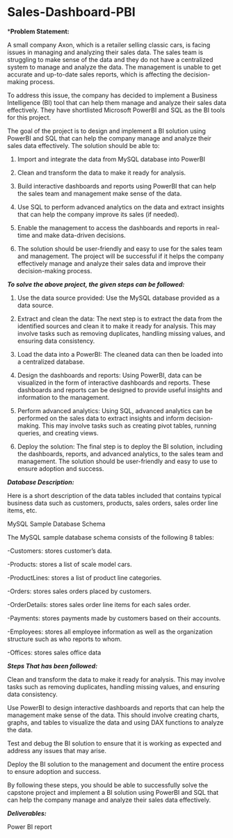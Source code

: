 # Sales-Dashboard-PBI
***Problem Statement:**

A small company Axon, which is a retailer selling classic cars, is facing issues in managing and analyzing their sales data. The sales team is struggling to make sense of the data and they do not have a centralized system to manage and analyze the data. The management is unable to get accurate and up-to-date sales reports, which is affecting the decision-making process.

To address this issue, the company has decided to implement a Business Intelligence (BI) tool that can help them manage and analyze their sales data effectively. They have shortlisted Microsoft PowerBI and SQL as the BI tools for this project.

The goal of the project is to design and implement a BI solution using PowerBI and SQL that can help the company manage and analyze their sales data effectively. The solution should be able to:

1. Import and integrate the data from MySQL database into PowerBI

2. Clean and transform the data to make it ready for analysis.

3. Build interactive dashboards and reports using PowerBI that can help the sales team and management make sense of the data.

4. Use SQL to perform advanced analytics on the data and extract insights that can help the company improve its sales (if needed).

5. Enable the management to access the dashboards and reports in real-time and make data-driven decisions.

6. The solution should be user-friendly and easy to use for the sales team and management. The project will be successful if it helps the company effectively manage and 
   analyze their sales data and improve their decision-making process.


***To solve the above project, the given steps can be followed:***

1. Use the data source provided: Use the MySQL database provided as a data source.

2. Extract and clean the data: The next step is to extract the data from the identified sources and clean it to make it ready for analysis. This may involve tasks such as 
   removing duplicates, handling missing values, and ensuring data consistency.

3. Load the data into a PowerBI: The cleaned data can then be loaded into a centralized database.

4. Design the dashboards and reports: Using PowerBI, data can be visualized in the form of interactive dashboards and reports. These dashboards and reports can be designed 
   to provide useful insights and information to the management.

5. Perform advanced analytics: Using SQL, advanced analytics can be performed on the sales data to extract insights and inform decision-making. This may involve tasks such 
   as creating pivot tables, running queries, and creating views.

6. Deploy the solution: The final step is to deploy the BI solution, including the dashboards, reports, and advanced analytics, to the sales team and management. The 
   solution should be user-friendly and easy to use to ensure adoption and success.



***Database Description:***

Here is a short description of the data tables included that contains typical business data such as customers, products, sales orders, sales order line items, etc.



MySQL Sample Database Schema

The MySQL sample database schema consists of the following 8 tables:

-Customers: stores customer’s data.

-Products: stores a list of scale model cars.

-ProductLines: stores a list of product line categories.

-Orders: stores sales orders placed by customers.

-OrderDetails: stores sales order line items for each sales order.

-Payments: stores payments made by customers based on their accounts.

-Employees: stores all employee information as well as the organization structure such as who reports to whom.

-Offices: stores sales office data

***Steps That has been followed:***

Clean and transform the data to make it ready for analysis. This may involve tasks such as removing duplicates, handling missing values, and ensuring data consistency.

Use PowerBI to design interactive dashboards and reports that can help the management make sense of the data. This should involve creating charts, graphs, and tables to visualize the data and using DAX functions to analyze the data.

Test and debug the BI solution to ensure that it is working as expected and address any issues that may arise.

Deploy the BI solution to the management and document the entire process to ensure adoption and success.

By following these steps, you should be able to successfully solve the capstone project and implement a BI solution using PowerBI and SQL that can help the company manage and analyze their sales data effectively.

***Deliverables:*** 

Power BI report
